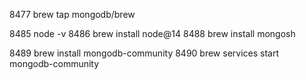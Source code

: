  8477  brew tap mongodb/brew


 8485  node -v
 8486  brew install node@14
 8488  brew install mongosh


 
 8489  brew install mongodb-community
 8490  brew services start mongodb-community
